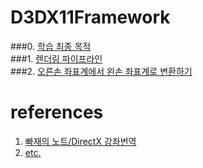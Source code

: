 # D3DX11Framework

###0. [학습 최종 목적](/Diary/final_purpose.md)  
###1. [렌더링 파이프라인](/Diary/rendering_pipeline.md)  
###2. [오른손 좌표계에서 왼손 좌표계로 변환하기](/Diary/right_to_left.md)  

# references
1. [빠재의 노트/DirectX 강좌번역](https://blog.nullbus.net/category/%EA%B0%95%EC%A2%8C%EB%B2%88%EC%97%AD/DirectX%2011)
2. [etc.](www.google.com)
